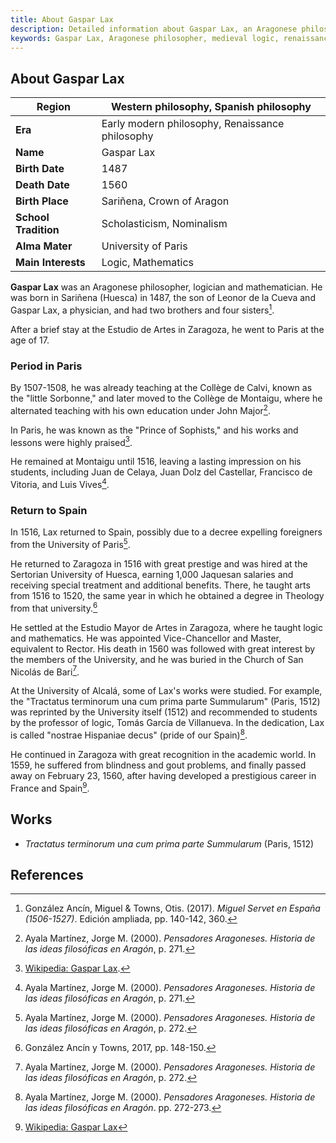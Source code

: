 ```yaml
---
title: About Gaspar Lax
description: Detailed information about Gaspar Lax, an Aragonese philosopher and logician.
keywords: Gaspar Lax, Aragonese philosopher, medieval logic, renaissance logic, Collège de Calvi, Collège de Montaigu, University of Zaragoza, Tractatus terminorum
---
```


## About Gaspar Lax

| **Region**           | Western philosophy, Spanish philosophy |
|----------------------|----------------------------------------|
| **Era**              | Early modern philosophy, Renaissance philosophy |
| **Name**             | Gaspar Lax                             |
| **Birth Date**       | 1487                                   |
| **Death Date**       | 1560                                   |
| **Birth Place**      | Sariñena, Crown of Aragon              |
| **School Tradition** | Scholasticism, Nominalism              |
| **Alma Mater**       | University of Paris                    |
| **Main Interests**   | Logic, Mathematics                     |

**Gaspar Lax** was an Aragonese philosopher, logician and mathematician. He was born in Sariñena (Huesca) in 1487, the son of Leonor de la Cueva and Gaspar Lax, a physician, and had two brothers and four sisters[^1].

After a brief stay at the Estudio de Artes in Zaragoza, he went to Paris at the age of 17.

### Period in Paris
By 1507-1508, he was already teaching at the Collège de Calvi, known as the "little Sorbonne," and later moved to the Collège de Montaigu, where he alternated teaching with his own education under John Major[^2].

In Paris, he was known as the "Prince of Sophists," and his works and lessons were highly praised[^3].

He remained at Montaigu until 1516, leaving a lasting impression on his students, including Juan de Celaya, Juan Dolz del Castellar, Francisco de Vitoria, and Luis Vives[^4].

### Return to Spain
In 1516, Lax returned to Spain, possibly due to a decree expelling foreigners from the University of Paris[^5].

He returned to Zaragoza in 1516 with great prestige and was hired at the Sertorian University of Huesca, earning 1,000 Jaquesan salaries and receiving special treatment and additional benefits. There, he taught arts from 1516 to 1520, the same year in which he obtained a degree in Theology from that university.[^6]

He settled at the Estudio Mayor de Artes in Zaragoza, where he taught logic and mathematics. He was appointed Vice-Chancellor and Master, equivalent to Rector. His death in 1560 was followed with great interest by the members of the University, and he was buried in the Church of San Nicolás de Bari[^7].

At the University of Alcalá, some of Lax's works were studied. For example, the "Tractatus terminorum una cum prima parte Summularum" (Paris, 1512) was reprinted by the University itself (1512) and recommended to students by the professor of logic, Tomás García de Villanueva. In the dedication, Lax is called "nostrae Hispaniae decus" (pride of our Spain)[^8].

He continued in Zaragoza with great recognition in the academic world. In 1559, he suffered from blindness and gout problems, and finally passed away on February 23, 1560, after having developed a prestigious career in France and Spain[^9].

## Works

- *Tractatus terminorum una cum prima parte Summularum* (Paris, 1512)

## References

[^1]: González Ancín, Miguel & Towns, Otis. (2017). *Miguel Servet en España (1506-1527)*. Edición ampliada, pp. 140-142, 360.

[^2]: Ayala Martínez, Jorge M. (2000). *Pensadores Aragoneses. Historia de las ideas filosóficas en Aragón*, p. 271.

[^3]: [Wikipedia: Gaspar Lax](https://en.wikipedia.org/wiki/Gaspar_Lax).

[^4]: Ayala Martínez, Jorge M. (2000). *Pensadores Aragoneses. Historia de las ideas filosóficas en Aragón*, p. 271.

[^5]: Ayala Martínez, Jorge M. (2000). *Pensadores Aragoneses. Historia de las ideas filosóficas en Aragón*, p. 272.

[^6]: González Ancín y Towns, 2017, pp. 148-150.

[^7]: Ayala Martínez, Jorge M. (2000). *Pensadores Aragoneses. Historia de las ideas filosóficas en Aragón*, p. 272.

[^8]: Ayala Martínez, Jorge M. (2000). *Pensadores Aragoneses. Historia de las ideas filosóficas en Aragón*. pp. 272-273.

[^9]: [Wikipedia: Gaspar Lax](https://es.wikipedia.org/wiki/Gaspar_Lax)
